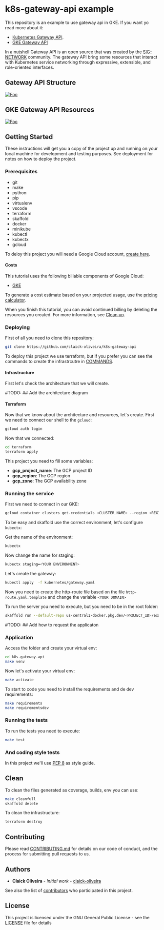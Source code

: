 # k8s-gateway-api example

This repository is an example to use gateway api in GKE. If you want yo read more about it:

- [Kubernetes Gateway API](https://gateway-api.sigs.k8s.io/).
- [GKE Gateway API](https://cloud.google.com/kubernetes-engine/docs/concepts/gateway-api)

In a nutshell Gateway API is an open source that was created by the [SIG-NETWORK](https://github.com/kubernetes/community/tree/master/sig-network) community. The gateway API bring some resources that interact with Kubernetes service networking through expressive, extensible, and role-oriented interfaces.

## Gateway API Structure

[![Foo](https://gateway-api.sigs.k8s.io/images/api-model.png)](https://gateway-api.sigs.k8s.io/)

## GKE Gateway API Resources

[![Foo](https://cloud.google.com/static/kubernetes-engine/images/gateway-architecture.svg)](https://cloud.google.com/kubernetes-engine/docs/concepts/gateway-api)

## Getting Started

These instructions will get you a copy of the project up and running on your local machine for development and testing purposes. See deployment for notes on how to deploy the project.

### Prerequisites

- git
- make
- python
- pip
- virtualenv
- vscode
- terraform
- skaffold
- docker
- minikube
- kubectl
- kubectx
- gcloud

To deloy this project you will need a Google Cloud account, [create here](https://cloud.google.com/).

#### Costs

This tutorial uses the following billable components of Google Cloud:

- [GKE](https://cloud.google.com/kubernetes-engine/pricing)

To generate a cost estimate based on your projected usage, use the [pricing calculator](https://cloud.google.com/products/calculator).

When you finish this tutorial, you can avoid continued billing by deleting the resources you created. For more information, see [Clean up](https://github.com/claick-oliveira/k8s-gateway-api#clean).

### Deploying

First of all you need to clone this repository:

```bash
git clone https://github.com/claick-oliveira/k8s-gateway-api
```

To deploy this project we use terraform, but if you prefer you can see the commands to create the infrastrcutre in [COMMANDS](COMMANDS.md).

#### Infrastructure

First let's check the architecture that we will create.

#TODO: ## Add the architecture diagram

#### Terraform

Now that we know about the architecture and resources, let's create. First we need to connect our shell to the `gcloud`:

```bash
gcloud auth login
```

Now that we connected:

```bash
cd terraform
terraform apply
```

This project you need to fill some variables:

- **gcp_project_name**: The GCP project ID
- **gcp_region**: The GCP region
- **gcp_zone**: The GCP availability zone

### Running the service

First we need to connect in our GKE:

```bash
gcloud container clusters get-credentials <CLUSTER_NAME> --region <REGION> --project <PROJECT_ID>
```

To be easy and skaffold use the correct environment, let's configure `kubectx`:

Get the name of the environment:

```bash
kubectx
```

Now change the name for staging:

```bash
kubectx staging=<YOUR ENVIRONMENT>
```

Let's create the gateway:

```bash
kubectl apply  -f kubernetes/gateway.yaml
```

Now you need to create the http-route file based on the file `http-route.yaml.template` and change the variable `<YOUR DOMAIN>`

To run the server you need to execute, but you need to be in the root folder:

```bash
skaffold run --default-repo us-central1-docker.pkg.dev/<PROJECT_ID>/example-svc
```

#TODO: ## Add how to request the applicaton

### Application

Access the folder and create your virtual env:

```bash
cd k8s-gateway-api
make venv
```

Now let's activate your virtual env:

```bash
make activate
```

To start to code you need to install the requirements and de dev requirements:

```bash
make requirements
make requirementsdev
```

### Running the tests

To run the tests you need to execute:

```bash
make test
```

### And coding style tests

In this project we'll use [PEP 8](https://www.python.org/dev/peps/pep-0008/) as style guide.

## Clean

To clean the files generated as coverage, builds, env you can use:

``` bash
make cleanfull
skaffold delete
```

To clean the infrastructure:

```bash
terraform destroy
```

## Contributing

Please read [CONTRIBUTING.md](https://github.com/claick-oliveira/k8s-gateway-api/blob/main/CONTRIBUTING.md) for details on our code of conduct, and the process for submitting pull requests to us.

## Authors

- **Claick Oliveira** - *Initial work* - [claick-oliveira](https://github.com/claick-oliveira)

See also the list of [contributors](https://github.com/claick-oliveira/k8s-gateway-api/contributors) who participated in this project.

## License

This project is licensed under the GNU General Public License - see the [LICENSE](LICENSE) file for details
